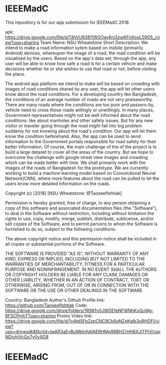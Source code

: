 # IEEEMadC
This repository is for our app submission for IEEEMadC 2018

apk: https://drive.google.com/file/d/13hVUR3811W2Oay6ni3zwKFnXouL59G5_/view?usp=sharing
Team Name: NSU Wheatstone
Short Description: We intend to make a road information sytem based on mobile (primarily Android) devices, whereupon the image of a road, the road condition will be visualized by the users. Based on the app's data set, through the app, any user will be able to know how safe a road is for a certain vehicle and make decisions whether he or she wishes to use that road or not, before visiting the place. 

The android app platform we intend to make will be based on crowding with images of road conditions shared by any user, the app will let other users know about the road conditions. For a developing country like Bangladesh, the conditions of an average number of roads are not very praiseworthy. There are many roads where the conditions are too poor and passers-by, vehicle need to cross those roads willingly or unwillingly. In many places, Government representatives might not be well informed about the road conditions: like about manholes and other safety issues. But for any new visitor or traveler going through the road might fall into big problem suddenly for not knowing about the road's condition. Our app will let them know the condition beforehand. Also, the app can be used to send information to the Government portals responsible for road safety for their better information. Of course, the main challenge of the of the project is to build a large dataset to cover all the areas of the country. But we hope to overcome the challenge with google street view images and crowding which can be made better with time. We shall primarily work with the images of the roads of Bangladesh for the prototype. 
We are currently working to build a machine learning model based on Convolutional Neural Network(CNN), where more features about the road can be pulled to let
the users know more detailed information on the roads.

Copyright (c) [2018] [NSU Wheatstone: @TaoseefIshtiak]

Permission is hereby granted, free of charge, to any person obtaining a copy
of this software and associated documentation files (the "Software"), to deal
in the Software without restriction, including without limitation the rights
to use, copy, modify, merge, publish, distribute, sublicense, and/or sell
copies of the Software, and to permit persons to whom the Software is
furnished to do so, subject to the following conditions:

The above copyright notice and this permission notice shall be included in all
copies or substantial portions of the Software.

THE SOFTWARE IS PROVIDED "AS IS", WITHOUT WARRANTY OF ANY KIND, EXPRESS OR
IMPLIED, INCLUDING BUT NOT LIMITED TO THE WARRANTIES OF MERCHANTABILITY,
FITNESS FOR A PARTICULAR PURPOSE AND NONINFRINGEMENT. IN NO EVENT SHALL THE
AUTHORS OR COPYRIGHT HOLDERS BE LIABLE FOR ANY CLAIM, DAMAGES OR OTHER
LIABILITY, WHETHER IN AN ACTION OF CONTRACT, TORT OR OTHERWISE, ARISING FROM,
OUT OF OR IN CONNECTION WITH THE SOFTWARE OR THE USE OR OTHER DEALINGS IN THE
SOFTWARE.

Country: Bangladesh
Author's Github Profile link: https://github.com/TaoseefIshtiak
Code: https://drive.google.com/drive/folders/1RSKfv0JWDEfeNFWNhKxQuWg-8FSCPmhT?usp=sharing
Promo Video link: https://drive.google.com/file/d/1y4tdSFpZzpCNC9Ck6qNZeKglb3oRHDFI/view?usp=drivesdk&fbclid=IwAR3aEyBuMbInfqIIAERHMp96BHZrHH6XJiTPrViUarNDjyhiVcGo7y0vXG8
# IEEEMadC
